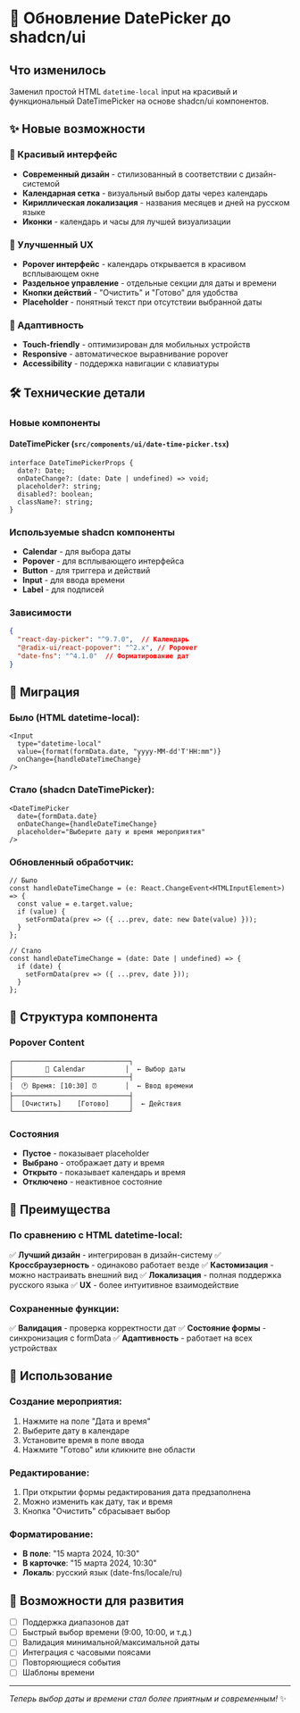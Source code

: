 # 📅 Обновление DatePicker до shadcn/ui

## Что изменилось

Заменил простой HTML `datetime-local` input на красивый и функциональный DateTimePicker на основе shadcn/ui компонентов.

## ✨ Новые возможности

### 🎨 Красивый интерфейс
- **Современный дизайн** - стилизованный в соответствии с дизайн-системой
- **Календарная сетка** - визуальный выбор даты через календарь
- **Кириллическая локализация** - названия месяцев и дней на русском языке
- **Иконки** - календарь и часы для лучшей визуализации

### 🚀 Улучшенный UX
- **Popover интерфейс** - календарь открывается в красивом всплывающем окне
- **Раздельное управление** - отдельные секции для даты и времени
- **Кнопки действий** - "Очистить" и "Готово" для удобства
- **Placeholder** - понятный текст при отсутствии выбранной даты

### 📱 Адаптивность
- **Touch-friendly** - оптимизирован для мобильных устройств
- **Responsive** - автоматическое выравнивание popover
- **Accessibility** - поддержка навигации с клавиатуры

## 🛠 Технические детали

### Новые компоненты

#### DateTimePicker (`src/components/ui/date-time-picker.tsx`)
```tsx
interface DateTimePickerProps {
  date?: Date;
  onDateChange?: (date: Date | undefined) => void;
  placeholder?: string;
  disabled?: boolean;
  className?: string;
}
```

### Используемые shadcn компоненты
- **Calendar** - для выбора даты
- **Popover** - для всплывающего интерфейса
- **Button** - для триггера и действий
- **Input** - для ввода времени
- **Label** - для подписей

### Зависимости
```json
{
  "react-day-picker": "^9.7.0",  // Календарь
  "@radix-ui/react-popover": "^2.x", // Popover
  "date-fns": "^4.1.0"  // Форматирование дат
}
```

## 🔄 Миграция

### Было (HTML datetime-local):
```tsx
<Input
  type="datetime-local"
  value={format(formData.date, "yyyy-MM-dd'T'HH:mm")}
  onChange={handleDateTimeChange}
/>
```

### Стало (shadcn DateTimePicker):
```tsx
<DateTimePicker
  date={formData.date}
  onDateChange={handleDateTimeChange}
  placeholder="Выберите дату и время мероприятия"
/>
```

### Обновленный обработчик:
```tsx
// Было
const handleDateTimeChange = (e: React.ChangeEvent<HTMLInputElement>) => {
  const value = e.target.value;
  if (value) {
    setFormData(prev => ({ ...prev, date: new Date(value) }));
  }
};

// Стало
const handleDateTimeChange = (date: Date | undefined) => {
  if (date) {
    setFormData(prev => ({ ...prev, date }));
  }
};
```

## 🎯 Структура компонента

### Popover Content
```
┌─────────────────────────────┐
│        📅 Calendar          │  ← Выбор даты
├─────────────────────────────┤
│  🕐 Время: [10:30] ⏰       │  ← Ввод времени
├─────────────────────────────┤
│  [Очистить]    [Готово]     │  ← Действия
└─────────────────────────────┘
```

### Состояния
- **Пустое** - показывает placeholder
- **Выбрано** - отображает дату и время
- **Открыто** - показывает календарь и время
- **Отключено** - неактивное состояние

## 🌟 Преимущества

### По сравнению с HTML datetime-local:

✅ **Лучший дизайн** - интегрирован в дизайн-систему
✅ **Кроссбраузерность** - одинаково работает везде
✅ **Кастомизация** - можно настраивать внешний вид
✅ **Локализация** - полная поддержка русского языка
✅ **UX** - более интуитивное взаимодействие

### Сохраненные функции:
✅ **Валидация** - проверка корректности дат
✅ **Состояние формы** - синхронизация с formData
✅ **Адаптивность** - работает на всех устройствах

## 📝 Использование

### Создание мероприятия:
1. Нажмите на поле "Дата и время"
2. Выберите дату в календаре
3. Установите время в поле ввода
4. Нажмите "Готово" или кликните вне области

### Редактирование:
1. При открытии формы редактирования дата предзаполнена
2. Можно изменить как дату, так и время
3. Кнопка "Очистить" сбрасывает выбор

### Форматирование:
- **В поле**: "15 марта 2024, 10:30"
- **В карточке**: "15 марта 2024, 10:30"
- **Локаль**: русский язык (date-fns/locale/ru)

## 🔮 Возможности для развития

- [ ] Поддержка диапазонов дат
- [ ] Быстрый выбор времени (9:00, 10:00, и т.д.)
- [ ] Валидация минимальной/максимальной даты
- [ ] Интеграция с часовыми поясами
- [ ] Повторяющиеся события
- [ ] Шаблоны времени

---

*Теперь выбор даты и времени стал более приятным и современным!* ✨ 